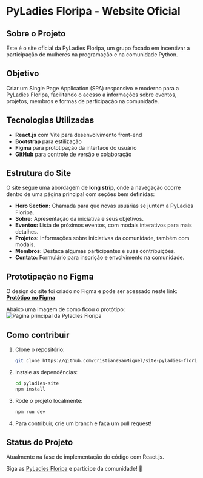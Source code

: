 # PyLadies Floripa - Website Oficial

## Sobre o Projeto
Este é o site oficial da PyLadies Floripa, um grupo focado em incentivar a participação de mulheres na programação e na comunidade Python.

## Objetivo
Criar um Single Page Application (SPA) responsivo e moderno para a PyLadies Floripa, facilitando o acesso a informações sobre eventos, projetos, membros e formas de participação na comunidade.

## Tecnologias Utilizadas
- **React.js** com Vite para desenvolvimento front-end
- **Bootstrap** para estilização
- **Figma** para prototipação da interface do usuário
- **GitHub** para controle de versão e colaboração

## Estrutura do Site
O site segue uma abordagem de **long strip**, onde a navegação ocorre dentro de uma página principal com seções bem definidas:
- **Hero Section:** Chamada para que novas usuárias se juntem à PyLadies Floripa.
- **Sobre:** Apresentação da iniciativa e seus objetivos.
- **Eventos:** Lista de próximos eventos, com modais interativos para mais detalhes.
- **Projetos:** Informações sobre iniciativas da comunidade, também com modais.
- **Membros:** Destaca algumas participantes e suas contribuições.
- **Contato:** Formulário para inscrição e envolvimento na comunidade.

## Prototipação no Figma
O design do site foi criado no Figma e pode ser acessado neste link:
[**Protótipo no Figma**](https://www.figma.com/design/PZI7I2eIyr81m0OI3Lam5L/GRUPO-2---SITE.-PYLADIES?node-id=63-262&t=61I3y6mtkeAX1czI-1)

Abaixo uma imagem de como ficou o protótipo:
![Página principal da Pyladies Floripa](https://github.com/Lydson/pyladies-site/blob/main/src/assets/SPAPyLadiesFloripa.png?raw=true)

## Como contribuir
1. Clone o repositório:
   ```sh
   git clone https://github.com/CristianeSanMiguel/site-pyladies-floripa.git
   ```
2. Instale as dependências:
   ```sh
   cd pyladies-site
   npm install
   ```
3. Rode o projeto localmente:
   ```sh
   npm run dev
   ```
4. Para contribuir, crie um branch e faça um pull request!

## Status do Projeto
Atualmente na fase de implementação do código com React.js.

Siga as [PyLadies Floripa](https://www.instagram.com/pyladiesfloripa/) e participe da comunidade! 🚀

